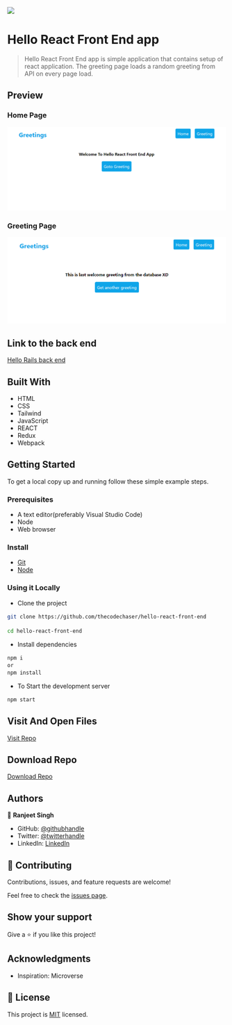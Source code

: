 ![](https://img.shields.io/badge/thecodechaser-blueviolet)

# Hello React Front End app

> Hello React Front End app is simple application that contains setup of react application. The greeting page loads a random greeting from API on every page load.

## Preview

### Home Page

![screenshot](./src/assets/home.png)

### Greeting Page

![screenshot](./src/assets/greeting.png)


## Link to the back end

[Hello Rails back end](https://github.com/thecodechaser/hello-rails-back-end)

## Built With

- HTML
- CSS
- Tailwind
- JavaScript
- REACT
- Redux
- Webpack

## Getting Started

To get a local copy up and running follow these simple example steps.

### Prerequisites
- A text editor(preferably Visual Studio Code)
- Node
- Web browser

### Install
- [Git](https://git-scm.com/downloads)
- [Node](https://nodejs.org/en/download/)

### Using it Locally

- Clone the project

```bash 
git clone https://github.com/thecodechaser/hello-react-front-end

cd hello-react-front-end
```

- Install dependencies

```bash
npm i 
or
npm install
```

- To Start the development server
```bash
npm start
```


## Visit And Open Files

[Visit Repo](https://github.com/thecodechaser/hello-react-front-end)

## Download Repo

[Download Repo](https://github.com/thecodechaser/hello-react-front-end/archive/refs/heads/main.zip)

## Authors

👤 **Ranjeet Singh**

- GitHub: [@githubhandle](https://github.com/thecodechaser)
- Twitter: [@twitterhandle](https://twitter.com/thecodechaser)
- LinkedIn: [LinkedIn](https://linkedin.com/in/thecodechaser)


## 🤝 Contributing

Contributions, issues, and feature requests are welcome!

Feel free to check the [issues page](https://github.com/thecodechaser/hello-react-front-end/issues).

## Show your support

Give a ⭐️ if you like this project!

## Acknowledgments

- Inspiration: Microverse

## 📝 License

This project is [MIT](./LICENSE.md) licensed.
